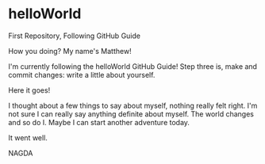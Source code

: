 # helloWorld
First Repository, Following GitHub Guide

How you doing? My name's Matthew!

I'm currently following the helloWorld GitHub Guide! Step three is, make and commit changes: write a little about yourself. 

Here it goes!

I thought about a few things to say about myself, nothing really felt right. I'm not sure I can really say anything definite about myself. The world changes and so do I. Maybe I can start another adventure today.

It went well.

NAGDA

